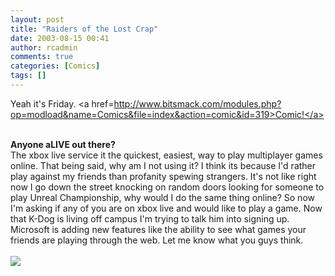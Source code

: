 ```yaml
---
layout: post
title: "Raiders of the Lost Crap"
date: 2003-08-15 00:41
author: rcadmin
comments: true
categories: [Comics]
tags: []
---
```

Yeah it's Friday. <a href=http://www.bitsmack.com/modules.php?op=modload&name=Comics&file=index&action=comic&id=319>Comic!</a>
<br />

<br />
<b>Anyone aLIVE out there?</b>
<br />
The xbox live service it the quickest, easiest, way to play multiplayer games online. That being said, why am I not using it? I think its because I'd rather play against my friends than profanity spewing strangers. It's not like right now I go down the street knocking on random doors looking for someone to play Unreal Championship, why would I do the same thing online? So now I'm asking if any of you are on xbox live and would like to play a game. Now that K-Dog is living off campus I'm trying to talk him into signing up. Microsoft is adding new features like the ability to see what games your friends are playing through the web. Let me know what you guys think.  <Br><br><!--more--><img src='http://dl.bitsmack.com/comics/20030815.gif'   />
